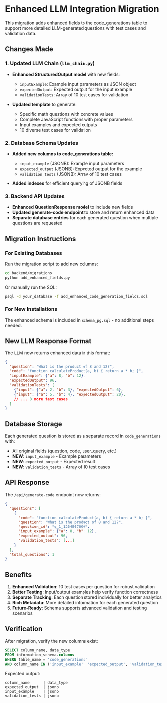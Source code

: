 # Enhanced LLM Integration Migration

This migration adds enhanced fields to the code_generations table to support more detailed LLM-generated questions with test cases and validation data.

## Changes Made

### 1. Updated LLM Chain (`llm_chain.py`)
- **Enhanced StructuredOutput model** with new fields:
  - `inputExample`: Example input parameters as JSON object
  - `expectedOutput`: Expected output for the input example
  - `validationTests`: Array of 10 test cases for validation

- **Updated template** to generate:
  - Specific math questions with concrete values
  - Complete JavaScript functions with proper parameters
  - Input examples and expected outputs
  - 10 diverse test cases for validation

### 2. Database Schema Updates
- **Added new columns to code_generations table:**
  - `input_example` (JSONB): Example input parameters
  - `expected_output` (JSONB): Expected output for the example
  - `validation_tests` (JSONB): Array of 10 test cases

- **Added indexes** for efficient querying of JSONB fields

### 3. Backend API Updates
- **Enhanced QuestionResponse model** to include new fields
- **Updated generate-code endpoint** to store and return enhanced data
- **Separate database entries** for each generated question when multiple questions are requested

## Migration Instructions

### For Existing Databases
Run the migration script to add new columns:

```bash
cd backend/migrations
python add_enhanced_fields.py
```

Or manually run the SQL:
```bash
psql -d your_database -f add_enhanced_code_generation_fields.sql
```

### For New Installations
The enhanced schema is included in `schema_pg.sql` - no additional steps needed.

## New LLM Response Format

The LLM now returns enhanced data in this format:

```json
{
  "question": "What is the product of 8 and 12?",
  "code": "function calculateProduct(a, b) { return a * b; }",
  "inputExample": {"a": 8, "b": 12},
  "expectedOutput": 96,
  "validationTests": [
    {"input": {"a": 2, "b": 3}, "expectedOutput": 6},
    {"input": {"a": 5, "b": 4}, "expectedOutput": 20},
    // ... 8 more test cases
  ]
}
```

## Database Storage

Each generated question is stored as a separate record in `code_generations` with:
- All original fields (question, code, user_query, etc.)
- **NEW**: `input_example` - Example parameters
- **NEW**: `expected_output` - Expected result
- **NEW**: `validation_tests` - Array of 10 test cases

## API Response

The `/api/generate-code` endpoint now returns:

```json
{
  "questions": [
    {
      "code": "function calculateProduct(a, b) { return a * b; }",
      "question": "What is the product of 8 and 12?",
      "question_id": "q_1_1234567890",
      "input_example": {"a": 8, "b": 12},
      "expected_output": 96,
      "validation_tests": [...]
    }
  ],
  "total_questions": 1
}
```

## Benefits

1. **Enhanced Validation**: 10 test cases per question for robust validation
2. **Better Testing**: Input/output examples help verify function correctness
3. **Separate Tracking**: Each question stored individually for better analytics
4. **Rich Metadata**: More detailed information for each generated question
5. **Future-Ready**: Schema supports advanced validation and testing scenarios

## Verification

After migration, verify the new columns exist:

```sql
SELECT column_name, data_type 
FROM information_schema.columns 
WHERE table_name = 'code_generations' 
AND column_name IN ('input_example', 'expected_output', 'validation_tests');
```

Expected output:
```
column_name      | data_type
expected_output  | jsonb
input_example    | jsonb
validation_tests | jsonb
```

